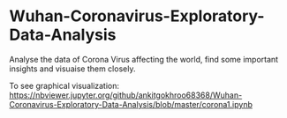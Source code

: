 # Wuhan-Coronavirus-Exploratory-Data-Analysis
Analyse the data of Corona Virus affecting the world, find some important insights and visuaise them closely.

To see graphical visualization:
https://nbviewer.jupyter.org/github/ankitgokhroo68368/Wuhan-Coronavirus-Exploratory-Data-Analysis/blob/master/corona1.ipynb
